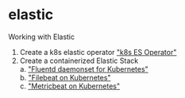 # elastic
Working with Elastic

1. Create a k8s elastic operator ["k8s ES Operator"](./k8s)      
2. Create a containerized Elastic Stack     
a. ["Fluentd daemonset for Kubernetes"](https://github.com/fluent/fluentd-kubernetes-daemonset)     
b. ["Filebeat on Kubernetes"](https://www.elastic.co/guide/en/beats/filebeat/current/running-on-kubernetes.html)    
c. ["Metricbeat on Kubernetes"](https://www.elastic.co/guide/en/beats/metricbeat/current/running-on-kubernetes.html)   

